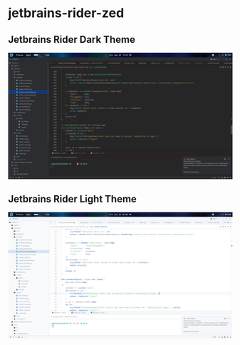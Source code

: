 # jetbrains-rider-zed

## Jetbrains Rider Dark Theme
<img src="./screenshot/dark-theme.png">

## Jetbrains Rider Light Theme
<img src="./screenshot/light-theme.png">
